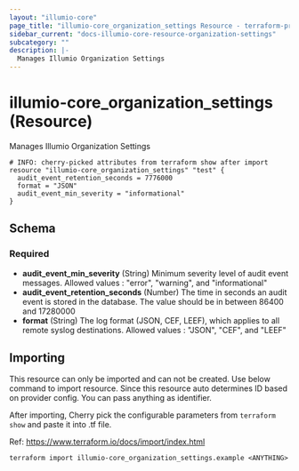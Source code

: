 ```yaml
---
layout: "illumio-core"
page_title: "illumio-core_organization_settings Resource - terraform-provider-illumio-core"
sidebar_current: "docs-illumio-core-resource-organization-settings"
subcategory: ""
description: |-
  Manages Illumio Organization Settings
---
```


# illumio-core_organization_settings (Resource)

Manages Illumio Organization Settings


```hcl
# INFO: cherry-picked attributes from terraform show after import
resource "illumio-core_organization_settings" "test" {
  audit_event_retention_seconds = 7776000
  format = "JSON"
  audit_event_min_severity = "informational"
}
```

## Schema

### Required

- **audit_event_min_severity** (String) Minimum severity level of audit event messages. Allowed values : "error", "warning", and "informational"
- **audit_event_retention_seconds** (Number) The time in seconds an audit event is stored in the database. The value should be in between 86400 and 17280000
- **format** (String) The log format (JSON, CEF, LEEF), which applies to all remote syslog destinations. Allowed values : "JSON", "CEF", and "LEEF"

## Importing ##

This resource can only be imported and can not be created. Use below command to import resource. Since this resource auto determines ID based on provider config. You can pass anything as identifier. 

After importing, Cherry pick the configurable parameters from `terraform show` and paste it into .tf file.

Ref: https://www.terraform.io/docs/import/index.html


```
terraform import illumio-core_organization_settings.example <ANYTHING>
```

